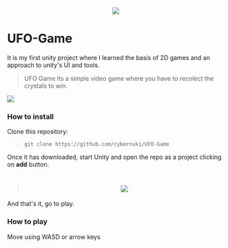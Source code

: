 <h1 align="center"> <img src="http://blog.demigiant.com/wp-content/uploads/2014/03/unity_banner.png"></h1>

# UFO-Game
It is my first unity project where I learned the basis of 2D games and an approach to unity's UI and tools. <br>
> UFO Game its a simple video game where you have to recolect the crystals to win. <br>

![](https://imgur.com/2YyWy0w.png)

### How to install
Clone this repository: <br>

>```git clone https://github.com/cybernuki/UFO-Game``` <br>

Once it has downloaded, start Unity and open the repo as a project clicking on <b>add</b> button. <br>

><h1 align="center"> <img src="https://imgur.com/hHoWHxe.png"></h1>

And that's it, go to play.

### How to play

Move using WASD or arrow keys

